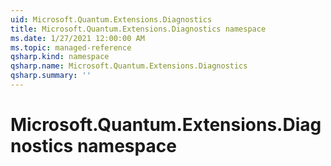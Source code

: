 ```yaml
---
uid: Microsoft.Quantum.Extensions.Diagnostics
title: Microsoft.Quantum.Extensions.Diagnostics namespace
ms.date: 1/27/2021 12:00:00 AM
ms.topic: managed-reference
qsharp.kind: namespace
qsharp.name: Microsoft.Quantum.Extensions.Diagnostics
qsharp.summary: ''
---
```


# Microsoft.Quantum.Extensions.Diagnostics namespace



